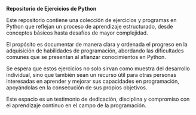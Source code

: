 **Repositorio de Ejercicios de Python**

Este repositorio contiene una colección de ejercicios y programas en Python que reflejan un proceso de aprendizaje estructurado, desde conceptos básicos hasta desafíos de mayor complejidad.

El propósito es documentar de manera clara y ordenada el progreso en la adquisición de habilidades de programación, abordando las dificultades comunes que se presentan al afianzar conocimientos en Python.

Se espera que estos ejercicios no solo sirvan como muestra del desarrollo individual, sino que también sean un recurso útil para otras personas interesadas en aprender y mejorar sus capacidades en programación, 
apoyándolas en la consecución de sus propios objetivos.

Este espacio es un testimonio de dedicación, disciplina y compromiso con el aprendizaje continuo en el campo de la programación.

